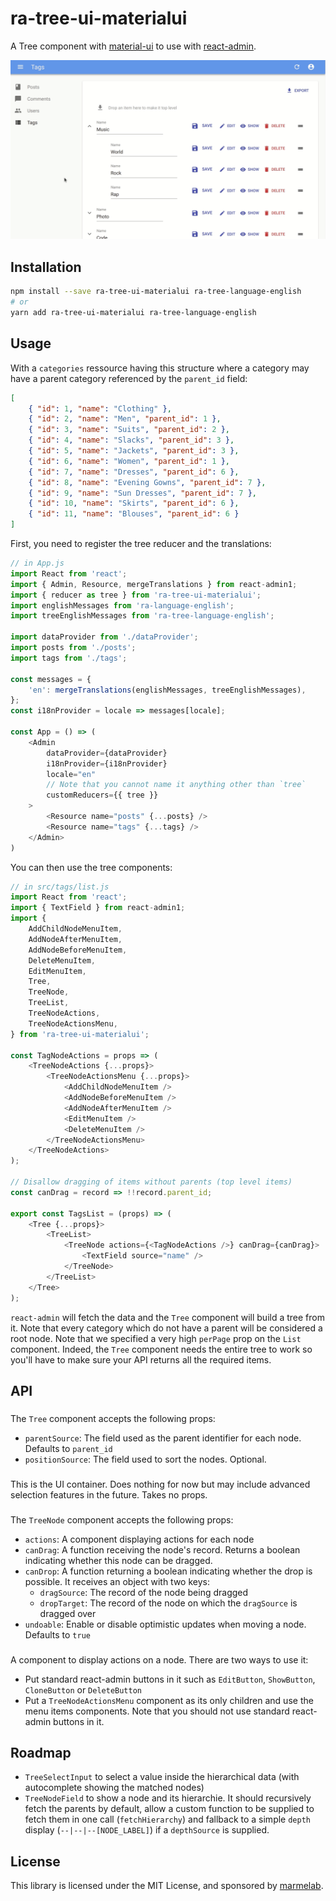 # ra-tree-ui-materialui

A Tree component with [material-ui](https://github.com/mui-org/material-ui) to use with [react-admin](https://github.com/marmelab/react-admin).

![`ra-tree-ui-materialui`](https://github.com/marmelab/react-admin/raw/master/docs/img/ra-tree.gif)

## Installation

```sh
npm install --save ra-tree-ui-materialui ra-tree-language-english
# or
yarn add ra-tree-ui-materialui ra-tree-language-english
```

## Usage

With a `categories` ressource having this structure where a category may have a parent category referenced by the `parent_id` field:

```json
[
    { "id": 1, "name": "Clothing" },
    { "id": 2, "name": "Men", "parent_id": 1 },
    { "id": 3, "name": "Suits", "parent_id": 2 },
    { "id": 4, "name": "Slacks", "parent_id": 3 },
    { "id": 5, "name": "Jackets", "parent_id": 3 },
    { "id": 6, "name": "Women", "parent_id": 1 },
    { "id": 7, "name": "Dresses", "parent_id": 6 },
    { "id": 8, "name": "Evening Gowns", "parent_id": 7 },
    { "id": 9, "name": "Sun Dresses", "parent_id": 7 },
    { "id": 10, "name": "Skirts", "parent_id": 6 },
    { "id": 11, "name": "Blouses", "parent_id": 6 }
]
```

First, you need to register the tree reducer and the translations:

```js
// in App.js
import React from 'react';
import { Admin, Resource, mergeTranslations } from react-admin1;
import { reducer as tree } from 'ra-tree-ui-materialui';
import englishMessages from 'ra-language-english';
import treeEnglishMessages from 'ra-tree-language-english';

import dataProvider from './dataProvider';
import posts from './posts';
import tags from './tags';

const messages = {
    'en': mergeTranslations(englishMessages, treeEnglishMessages),
};
const i18nProvider = locale => messages[locale];

const App = () => (
    <Admin
        dataProvider={dataProvider}
        i18nProvider={i18nProvider}
        locale="en"
        // Note that you cannot name it anything other than `tree`
        customReducers={{ tree }}
    >
        <Resource name="posts" {...posts} />
        <Resource name="tags" {...tags} />
    </Admin>
)
```

You can then use the tree components:

```js
// in src/tags/list.js
import React from 'react';
import { TextField } from react-admin1;
import {
    AddChildNodeMenuItem,
    AddNodeAfterMenuItem,
    AddNodeBeforeMenuItem,
    DeleteMenuItem,
    EditMenuItem,
    Tree,
    TreeNode,
    TreeList,
    TreeNodeActions,
    TreeNodeActionsMenu,
} from 'ra-tree-ui-materialui';

const TagNodeActions = props => (
    <TreeNodeActions {...props}>
        <TreeNodeActionsMenu {...props}>
            <AddChildNodeMenuItem />
            <AddNodeBeforeMenuItem />
            <AddNodeAfterMenuItem />
            <EditMenuItem />
            <DeleteMenuItem />
        </TreeNodeActionsMenu>
    </TreeNodeActions>
);

// Disallow dragging of items without parents (top level items)
const canDrag = record => !!record.parent_id;

export const TagsList = (props) => (
    <Tree {...props}>
        <TreeList>
            <TreeNode actions={<TagNodeActions />} canDrag={canDrag}>
                <TextField source="name" />
            </TreeNode>
        </TreeList>
    </Tree>
);
```

`react-admin` will fetch the data and the `Tree` component will build a tree from it. Note that every category which do not have a parent will be considered a root node. Note that we specified a very high `perPage` prop on the `List` component. Indeed, the `Tree` component needs the entire tree to work so you'll have to make sure your API returns all the required items.

## API

### <Tree>

The `Tree` component accepts the following props:

- `parentSource`: The field used as the parent identifier for each node. Defaults to `parent_id`
- `positionSource`: The field used to sort the nodes. Optional.

### <TreeList>

This is the UI container. Does nothing for now but may include advanced selection features in the future. Takes no props.

### <TreeNode>

The `TreeNode` component accepts the following props:

- `actions`: A component displaying actions for each node
- `canDrag`: A function receiving the node's record. Returns a boolean indicating whether this node can be dragged.
- `canDrop`: A function returning a boolean indicating whether the drop is possible. It receives an object with two keys:
  - `dragSource`: The record of the node being dragged
  - `dropTarget`: The record of the node on which the `dragSource` is dragged over
- `undoable`: Enable or disable optimistic updates when moving a node. Defaults to `true`

### <TreeNodeActions>

A component to display actions on a node. There are two ways to use it:

- Put standard react-admin buttons in it such as `EditButton`, `ShowButton`, `CloneButton` or `DeleteButton`
- Put a `TreeNodeActionsMenu` component as its only children and use the menu items components. Note that you should not use standard react-admin buttons in it.

## Roadmap

* `TreeSelectInput` to select a value inside the hierarchical data (with autocomplete showing the matched nodes)
* `TreeNodeField` to show a node and its hierarchie. It should recursively fetch the parents by default, allow a custom function to be supplied to fetch them in one call (`fetchHierarchy`) and fallback to a simple `depth` display (`--|--|--[NODE_LABEL]`) if a `depthSource` is supplied.

## License

This library is licensed under the MIT License, and sponsored by [marmelab](http://marmelab.com).

